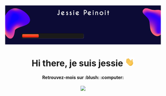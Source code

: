 <p align='center'>
  <img src="Banner_Github.gif"/>
</p>

<h1 align='center'>Hi there, je suis jessie <img src="https://github.com/LucileGombert/LucileGombert/blob/main/images/wave.gif" width="30px"></h1>

  <h4 align='center'>Retrouvez-mois sur :blush: :computer:</h4>
  
<p align='center'>
  <a href="https://www.linkedin.com/in/jessie-peinoit/"><img src="https://img.shields.io/badge/LinkedIn-0077B5?style=for-the-   badge&logo=linkedin&logoColor=white"/></a>
</p>



